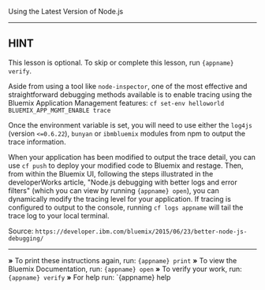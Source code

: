 Using the Latest Version of Node.js

----------------------------------------------------------------------
## HINT
This lesson is optional. To skip or complete this lesson, run `{appname}
verify`.

Aside from using a tool like `node-inspector`, one of the most effective
and straightforward debugging methods available is to enable tracing using
the Bluemix Application Management features:
    `cf set-env helloworld BLUEMIX_APP_MGMT_ENABLE trace`

Once the environment variable is set, you will need to use either the `log4js`
(version `<=0.6.22`), `bunyan` or `ibmbluemix` modules from npm to output
the trace information.

When your application has been modified to output the trace detail, you can
use `cf push` to deploy your modified code to Bluemix and restage. Then,
from within the Bluemix UI, following the steps illustrated in the
developerWorks article, "Node.js debugging with better logs and error filters"
(which you can view by running `{appname} open`), you can dynamically modify
the tracing level for your application. If tracing is configured to output
to the console, running `cf logs appname` will tail the trace log to your
local terminal.

Source: `https://developer.ibm.com/bluemix/2015/06/23/better-node-js-debugging/`

----------------------------------------------------------------------

 __»__ To print these instructions again, run: `{appname} print`
 __»__ To view the Bluemix Documentation, run: `{appname} open`
 __»__ To verify your work, run: `{appname} verify`
 __»__ For help run: `{appname} help
